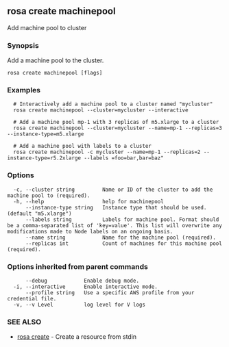 ## rosa create machinepool

Add machine pool to cluster

### Synopsis

Add a machine pool to the cluster.

```
rosa create machinepool [flags]
```

### Examples

```
  # Interactively add a machine pool to a cluster named "mycluster"
  rosa create machinepool --cluster=mycluster --interactive

  # Add a machine pool mp-1 with 3 replicas of m5.xlarge to a cluster
  rosa create machinepool --cluster=mycluster --name=mp-1 --replicas=3 --instance-type=m5.xlarge

  # Add a machine pool with labels to a cluster
  rosa create machinepool -c mycluster --name=mp-1 --replicas=2 --instance-type=r5.2xlarge --labels =foo=bar,bar=baz"
```

### Options

```
  -c, --cluster string         Name or ID of the cluster to add the machine pool to (required).
  -h, --help                   help for machinepool
      --instance-type string   Instance type that should be used. (default "m5.xlarge")
      --labels string          Labels for machine pool. Format should be a comma-separated list of 'key=value'. This list will overwrite any modifications made to Node labels on an ongoing basis.
      --name string            Name for the machine pool (required).
      --replicas int           Count of machines for this machine pool (required).
```

### Options inherited from parent commands

```
      --debug            Enable debug mode.
  -i, --interactive      Enable interactive mode.
      --profile string   Use a specific AWS profile from your credential file.
  -v, --v Level          log level for V logs
```

### SEE ALSO

* [rosa create](rosa_create.md)	 - Create a resource from stdin

